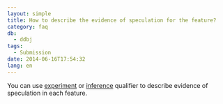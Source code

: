 ```yaml
---
layout: simple
title: How to describe the evidence of speculation for the feature?
category: faq
db:
  - ddbj
tags: 
  - Submission
date: 2014-06-16T17:54:32
lang: en
---
```




<p>You can use <a href="/ddbj/qualifiers-e.html#experiment">experiment</a> or <a href="/ddbj/qualifiers-e.html#inference">inference</a> qualifier to describe evidence of speculation in each feature. </p>
